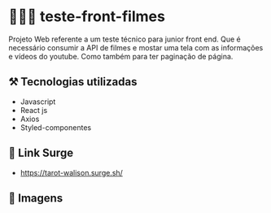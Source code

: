 # 🧙🏼‍🌎 teste-front-filmes

Projeto Web referente a um teste técnico para junior front end. Que é necessário consumir a API de filmes e mostar uma tela com as informações e vídeos do youtube. Como também para ter paginação de página.

## ⚒ Tecnologias utilizadas
- Javascript
- React js
- Axios
- Styled-componentes

## 🔗 Link Surge
- https://tarot-walison.surge.sh/

## 📸 Imagens

